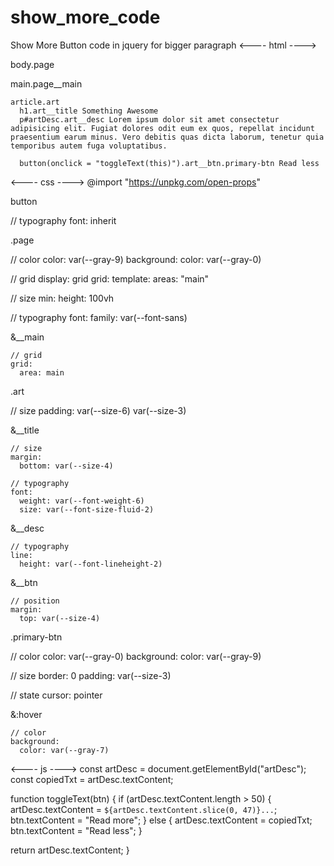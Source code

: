 # show_more_code
Show More Button code in jquery for bigger paragraph
<---- html ---->

body.page

  main.page__main
  
    article.art
      h1.art__title Something Awesome
      p#artDesc.art__desc Lorem ipsum dolor sit amet consectetur adipisicing elit. Fugiat dolores odit eum ex quos, repellat incidunt praesentium earum minus. Vero debitis quas dicta laborum, tenetur quia temporibus autem fuga voluptatibus.
      
      button(onclick = "toggleText(this)").art__btn.primary-btn Read less

<---- css ---->
@import "https://unpkg.com/open-props"

button
  
  // typography
  font: inherit

.page
  
  // color
  color: var(--gray-9)
  background:
    color: var(--gray-0)
  
  // grid
  display: grid
  grid:
    template:
      areas: "main"
    
  // size
  min:
    height: 100vh
      
  // typography
  font:
    family: var(--font-sans)
  
  &__main
    
    // grid
    grid:
      area: main
    
.art
  
  // size
  padding: var(--size-6) var(--size-3)
  
  &__title
    
    // size
    margin:
      bottom: var(--size-4)
    
    // typography
    font:
      weight: var(--font-weight-6)
      size: var(--font-size-fluid-2)
      
  &__desc
    
    // typography
    line:
      height: var(--font-lineheight-2)
      
  &__btn
    
    // position
    margin:
      top: var(--size-4)
      
.primary-btn
  
  // color
  color: var(--gray-0)
  background: 
    color: var(--gray-9)
    
  // size
  border: 0
  padding: var(--size-3)
  
  // state
  cursor: pointer
  
  &:hover
  
    // color
    background:
      color: var(--gray-7)

<---- js ---->
const artDesc = document.getElementById("artDesc");
const copiedTxt = artDesc.textContent;

function toggleText(btn) {
  if (artDesc.textContent.length > 50) {
    artDesc.textContent = `${artDesc.textContent.slice(0, 47)}...`;
    btn.textContent = "Read more";
  } else {
    artDesc.textContent = copiedTxt;
    btn.textContent = "Read less";
  }

  return artDesc.textContent;
}


